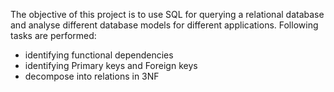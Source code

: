 The objective of this project is to use SQL for querying a relational database and analyse different database models for different applications. Following tasks are performed:
  * identifying functional dependencies
  * identifying Primary keys and Foreign keys
  * decompose into relations in 3NF
  
